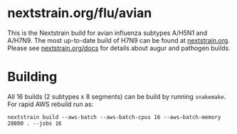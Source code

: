 # nextstrain.org/flu/avian

This is the Nextstrain build for avian influenza subtypes A/H5N1 and A/H7N9.
The most up-to-date build of H7N9 can be found at [nextstrain.org](https://nextstrain.org/flu/avian/h7n9/ha).
Please see [nextstrain.org/docs](https://nextstrain.org/docs) for details about augur and pathogen builds.

# Building

All 16 builds (2 subtypes x 8 segments) can be build by running `snakemake`. For rapid AWS rebuild run as:

    nextstrain build --aws-batch --aws-batch-cpus 16 --aws-batch-memory 28800 . --jobs 16
